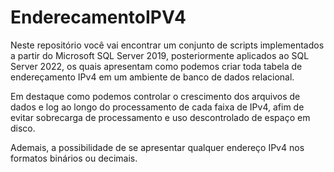 # EnderecamentoIPV4

Neste repositório você vai encontrar um conjunto de scripts implementados a partir do Microsoft SQL Server 2019, posteriormente aplicados ao SQL Server 2022, os quais apresentam como podemos criar toda tabela de endereçamento IPv4 em um ambiente de banco de dados relacional.

Em destaque como podemos controlar o crescimento dos arquivos de dados e log ao longo do processamento de cada faixa de IPv4, afim de evitar sobrecarga de processamento e uso descontrolado de espaço em disco.

Ademais, a possibilidade de se apresentar qualquer endereço IPv4 nos formatos binários ou decimais.
